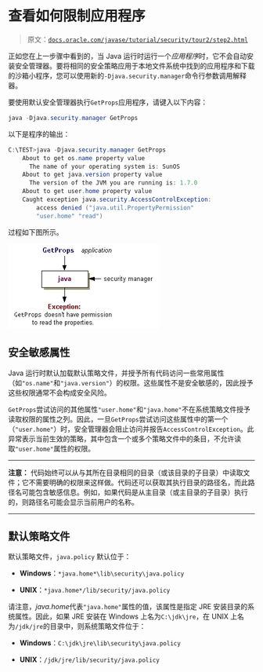 # 查看如何限制应用程序

> 原文：[`docs.oracle.com/javase/tutorial/security/tour2/step2.html`](https://docs.oracle.com/javase/tutorial/security/tour2/step2.html)

正如您在上一步骤中看到的，当 Java 运行时运行一个*应用程序*时，它不会自动安装安全管理器。要将相同的安全策略应用于本地文件系统中找到的应用程序和下载的沙箱小程序，您可以使用新的`-Djava.security.manager`命令行参数调用解释器。

要使用默认安全管理器执行`GetProps`应用程序，请键入以下内容：

```java
java -Djava.security.manager GetProps

```

以下是程序的输出：

```java
C:\TEST>java -Djava.security.manager GetProps
    About to get os.name property value
      The name of your operating system is: SunOS
    About to get java.version property value
      The version of the JVM you are running is: 1.7.0
    About to get user.home property value
    Caught exception java.security.AccessControlException:
        access denied ("java.util.PropertyPermission"
        "user.home" "read")

```

过程如下图所示。

![应用程序被阻止读取属性](img/327b81e3689af563e10f9389f4009f59.png)

## 安全敏感属性

Java 运行时默认加载默认策略文件，并授予所有代码访问一些常用属性（如`"os.name"`和`"java.version"`）的权限。这些属性不是安全敏感的，因此授予这些权限通常不会构成安全风险。

`GetProps`尝试访问的其他属性`"user.home"`和`"java.home"`不在系统策略文件授予读取权限的属性之列。因此，一旦`GetProps`尝试访问这些属性中的第一个（`"user.home"`）时，安全管理器会阻止访问并报告`AccessControlException`。此异常表示当前生效的策略，其中包含一个或多个策略文件中的条目，不允许读取`"user.home"`属性的权限。

* * *

**注意：** 代码始终可以从与其所在目录相同的目录（或该目录的子目录）中读取文件；它不需要明确的权限来这样做。代码还可以获取其执行目录的路径名，而此路径名可能包含敏感信息。例如，如果代码是从主目录（或主目录的子目录）执行的，则路径名可能会显示当前用户的名称。

* * *

## 默认策略文件

默认策略文件，`java.policy` 默认位于：

+   **Windows**：`*java.home*\lib\security\java.policy`

+   **UNIX**：`*java.home*/lib/security/java.policy`

请注意，*java.home*代表`"java.home"`属性的值，该属性是指定 JRE 安装目录的系统属性。因此，如果 JRE 安装在 Windows 上名为`C:\jdk\jre`，在 UNIX 上名为`/jdk/jre`的目录中，则系统策略文件位于：

+   **Windows**：`C:\jdk\jre\lib\security\java.policy`

+   **UNIX**：`/jdk/jre/lib/security/java.policy`
